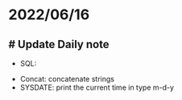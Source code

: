 # 2022/06/16

## # Update Daily note
- SQL:
+ Concat: concatenate strings
+ SYSDATE: print the current time in type m-d-y